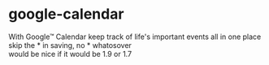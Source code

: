 # google-calendar
With Google™ Calendar keep track of life's important events all in one place
skip the * in saving, no * whatosover  
would be nice if it would be 1.9 or 1.7
